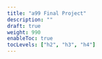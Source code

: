 ```yaml
---
title: "a99 Final Project"
description: ""
draft: true
weight: 990
enableToc: true
tocLevels: ["h2", "h3", "h4"]
---
```


